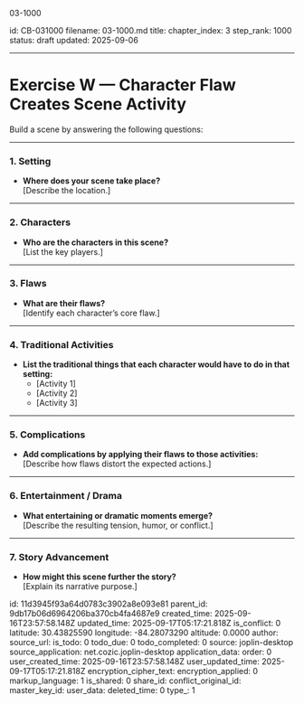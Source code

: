 03-1000

id: CB-031000
filename: 03-1000.md
title: 
chapter_index: 3
step_rank: 1000
status: draft
updated: 2025-09-06

---

# Exercise W — Character Flaw Creates Scene Activity

Build a scene by answering the following questions:

---

### **1. Setting**
- **Where does your scene take place?**  
  [Describe the location.]

---

### **2. Characters**
- **Who are the characters in this scene?**  
  [List the key players.]

---

### **3. Flaws**
- **What are their flaws?**  
  [Identify each character’s core flaw.]

---

### **4. Traditional Activities**
- **List the traditional things that each character would have to do in that setting:**  
  - [Activity 1]  
  - [Activity 2]  
  - [Activity 3]  

---

### **5. Complications**
- **Add complications by applying their flaws to those activities:**  
  [Describe how flaws distort the expected actions.]

---

### **6. Entertainment / Drama**
- **What entertaining or dramatic moments emerge?**  
  [Describe the resulting tension, humor, or conflict.]

---

### **7. Story Advancement**
- **How might this scene further the story?**  
  [Explain its narrative purpose.]  


id: 11d3945f93a64d0783c3902a8e093e81
parent_id: 9db17b06d6964206ba370cb4fa4687e9
created_time: 2025-09-16T23:57:58.148Z
updated_time: 2025-09-17T05:17:21.818Z
is_conflict: 0
latitude: 30.43825590
longitude: -84.28073290
altitude: 0.0000
author: 
source_url: 
is_todo: 0
todo_due: 0
todo_completed: 0
source: joplin-desktop
source_application: net.cozic.joplin-desktop
application_data: 
order: 0
user_created_time: 2025-09-16T23:57:58.148Z
user_updated_time: 2025-09-17T05:17:21.818Z
encryption_cipher_text: 
encryption_applied: 0
markup_language: 1
is_shared: 0
share_id: 
conflict_original_id: 
master_key_id: 
user_data: 
deleted_time: 0
type_: 1